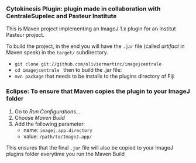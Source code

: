 ### Cytokinesis Plugin: plugin made in collaboration with CentraleSupelec and Pasteur Institute


This is Maven project implementing an ImageJ 1.x plugin for an Institut Pasteur project.


To build the project, in the end you will have the `.jar` file
(called *artifact* in Maven speak) in the `target/` subdirectory.


* `git clone git://github.com/oliviermartinc/imagejcentrale`
* `cd imagejcentrale `
then to build the .jar file:
* `mvn package`
that needs to be installs to the plugins directory of Fiji


### Eclipse: To ensure that Maven copies the plugin to your ImageJ folder

1. Go to _Run Configurations..._
2. Choose _Maven Build_
3. Add the following parameter:
    - name: `imagej.app.directory`
    - value: `/path/to/ImageJ.app/`

This ensures that the final `.jar` file will also be copied to your ImageJ
plugins folder everytime you run the Maven Build
